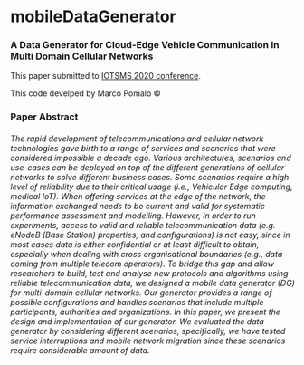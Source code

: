 # mobileDataGenerator

### A Data Generator for Cloud-Edge Vehicle Communication in Multi Domain Cellular Networks

This paper submitted to [IOTSMS 2020 conference](https://emergingtechnet.org/IOTSMS2020/). 

This code develped by Marco Pomalo &copy;






### Paper Abstract
###### The rapid development of telecommunications and  cellular  network  technologies gave birth to a range of services and scenarios that were considered impossible a decade ago. Various architectures, scenarios and use-cases can be deployed on top of the different generations of cellular networks to solve different business cases. Some scenarios require a high level of reliability due to their critical usage (i.e., Vehicular Edge computing, medical IoT). When offering services at the edge of the network, the information exchanged needs to be current and valid for systematic performance assessment and modelling. However,  in order to run experiments, access to  valid  and reliable  telecommunication  data  (e.g.  eNodeB (Base Station)  properties,  and configurations)  is not easy, since in most cases data is either confidential  or  at  least  difficult  to  obtain, especially when dealing with cross organisational boundaries (e.g., data coming from multiple telecom operators). To bridge this gap and allow researchers to build, test and analyse new protocols and algorithms using reliable telecommunication data, we designed a mobile data generator (DG) for multi-domain cellular networks. Our generator provides a range of possible configurations and handles scenarios that include multiple participants, authorities  and  organizations. In this paper, we present the design and implementation of our generator. We evaluated the data generator by considering different scenarios, specifically, we have tested service interruptions and mobile network migration since  these  scenarios  require  considerable  amount of data.
